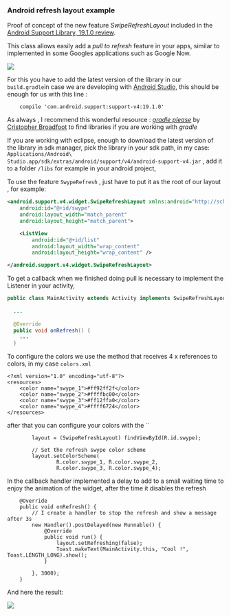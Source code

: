 ### Android refresh layout example

Proof of concept of the new feature _SwipeRefreshLayout_ included in the [Android Support Library, 19.1.0 review](http://developer.android.com/tools/support-library/index.html).

This class allows easily add a _pull to refresh_ feature in your apps, similar to implemented in some Googles applications such as Google Now.


![](https://googledrive.com/host/0B62SZ3WRM2R2WS1pRTN2aHpKR00)

For this you have to add the latest version of the library in our `build.gradle`in case we are developing with [Android Studio](http://developer.android.com/sdk/installing/studio.html), this should be enough for us with this line :

```
    compile 'com.android.support:support-v4:19.1.0'

```

As always , I recommend this wonderful resource : [_gradle please_](http://gradleplease.appspot.com/) by [Cristopher Broadfoot](https://plus.google.com/+ChristopherBroadfoot/posts) to find libraries if you are working with _gradle_ 

If you are working with eclipse, enough to download the latest version of the library in sdk manager, pick the library in your sdk path, in my case: `Applications/Android\ Studio.app/sdk/extras/android/support/v4/android-support-v4.jar` , add it to a folder `/libs` for example in your android project,



To use the feature `SwypeRefresh` , just have to put it as the root of our layout , for example:

```xml
<android.support.v4.widget.SwipeRefreshLayout xmlns:android="http://schemas.android.com/apk/res/android"
    android:id="@+id/swype"
    android:layout_width="match_parent"
    android:layout_height="match_parent">

    <ListView
        android:id="@+id/list"
        android:layout_width="wrap_content"
        android:layout_height="wrap_content" />

</android.support.v4.widget.SwipeRefreshLayout>
```

To get a callback  when we finished doing pull is necessary to implement the Listener in your activity,

```java
public class MainActivity extends Activity implements SwipeRefreshLayout.OnRefreshListener {
  
  ...
  
  @Override
  public void onRefresh() {
    ...
  }

```


To configure the colors we use the method that receives 4 x references to colors, in my case `colors.xml`

```
<?xml version="1.0" encoding="utf-8"?>
<resources>
    <color name="swype_1">#ff92ff2f</color>
    <color name="swype_2">#ffffbc00</color>
    <color name="swype_3">#ff12ffa0</color>
    <color name="swype_4">#ffff6724</color>
</resources>
```

after that you can configure your colors with the ``

```
        layout = (SwipeRefreshLayout) findViewById(R.id.swype);

        // Set the refresh swype color scheme
        layout.setColorScheme(
                R.color.swype_1, R.color.swype_2,
                R.color.swype_3, R.color.swype_4);
```

In the callback handler implemented a delay to add to a small waiting time to enjoy the animation of the widget, after the time it disables the refresh

```
    @Override
    public void onRefresh() {
        // I create a handler to stop the refresh and show a message after 3s
        new Handler().postDelayed(new Runnable() {
            @Override
            public void run() {
                layout.setRefreshing(false);
                Toast.makeText(MainActivity.this, "Cool !", Toast.LENGTH_LONG).show();
            }

        }, 3000);
    }
```

And here the result:

![](https://googledrive.com/host/0B62SZ3WRM2R2dTBya0lLSmxjX2M)